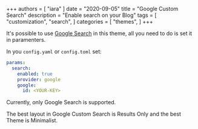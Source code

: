 +++
authors = [
    "iara"
]
date = "2020-09-05"
title = "Google Custom Search"
description = "Enable search on your Blog"
tags = [
    "customization",
    "search",
]
categories = [
    "themes",
]
+++

It's possible to use [Google Search](https://cse.google.com/cse/all) in this theme, all you need to do is set it in paramenters.
<!--more-->

In you `config.yaml` or `config.toml` set:

```yaml
params:
  search:
    enabled: true
    provider: google
    google:
      id: <YOUR-KEY>
```

Currently, only Google Search is supported.

The best layout in Google Custom Search is Results Only and the best Theme is Minimalist.
